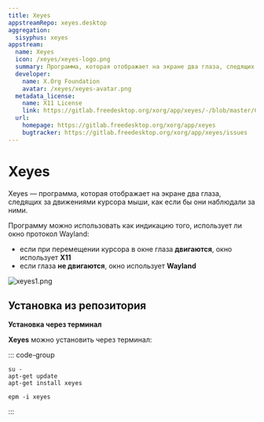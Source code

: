 ```yaml
---
title: Xeyes
appstreamRepo: xeyes.desktop
aggregation:
  sisyphus: xeyes
appstream:
  name: Xeyes
  icon: /xeyes/xeyes-logo.png
  summary: Программа, которая отображает на экране два глаза, следящих за движениями курсора мыши
  developer:
    name: X.Org Foundation
    avatar: /xeyes/xeyes-avatar.png
  metadata_license:
    name: X11 License
    link: https://gitlab.freedesktop.org/xorg/app/xeyes/-/blob/master/COPYING
  url:
    homepage: https://gitlab.freedesktop.org/xorg/app/xeyes
    bugtracker: https://gitlab.freedesktop.org/xorg/app/xeyes/issues
---
```


# Xeyes

Xeyes — программа, которая отображает на экране два глаза, следящих за движениями курсора мыши, как если бы они наблюдали за ними.

Программу можно использовать как индикацию того, использует ли окно протокол Wayland:

- если при перемещении курсора в окне глаза **двигаются**, окно использует **X11**
- если глаза **не двигаются**, окно использует **Wayland**

![xeyes1.png](/xeyes/xeyes1.png)

## Установка из репозитория

**Установка через терминал**

**Xeyes** можно установить через терминал:

::: code-group

```shell[apt-get]
su -
apt-get update
apt-get install xeyes
```

```shell[epm]
epm -i xeyes
```

:::
